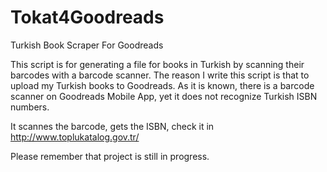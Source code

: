 # Tokat4Goodreads
Turkish Book Scraper For Goodreads

This script is for generating a file for books in Turkish by scanning their barcodes with a barcode scanner. The reason I write this script is that to upload my Turkish books to Goodreads. As it is known, there is a barcode scanner on Goodreads Mobile App, yet it does not recognize Turkish ISBN numbers.

It scannes the barcode, gets the ISBN, check it in http://www.toplukatalog.gov.tr/

Please remember that project is still in progress. 
